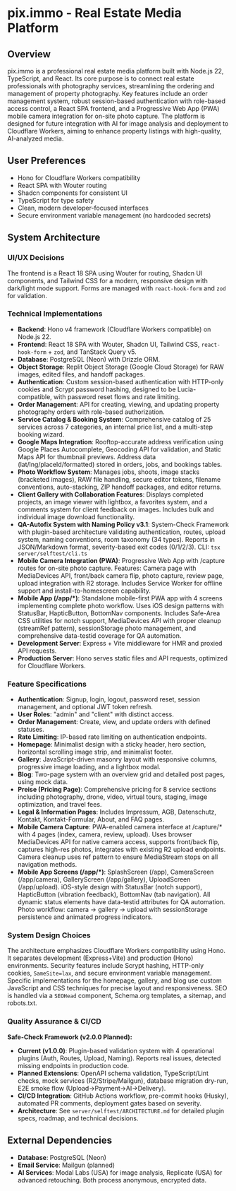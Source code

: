 # pix.immo - Real Estate Media Platform

## Overview
pix.immo is a professional real estate media platform built with Node.js 22, TypeScript, and React. Its core purpose is to connect real estate professionals with photography services, streamlining the ordering and management of property photography. Key features include an order management system, robust session-based authentication with role-based access control, a React SPA frontend, and a Progressive Web App (PWA) mobile camera integration for on-site photo capture. The platform is designed for future integration with AI for image analysis and deployment to Cloudflare Workers, aiming to enhance property listings with high-quality, AI-analyzed media.

## User Preferences
- Hono for Cloudflare Workers compatibility
- React SPA with Wouter routing
- Shadcn components for consistent UI
- TypeScript for type safety
- Clean, modern developer-focused interfaces
- Secure environment variable management (no hardcoded secrets)

## System Architecture

### UI/UX Decisions
The frontend is a React 18 SPA using Wouter for routing, Shadcn UI components, and Tailwind CSS for a modern, responsive design with dark/light mode support. Forms are managed with `react-hook-form` and `zod` for validation.

### Technical Implementations
- **Backend**: Hono v4 framework (Cloudflare Workers compatible) on Node.js 22.
- **Frontend**: React 18 SPA with Wouter, Shadcn UI, Tailwind CSS, `react-hook-form` + `zod`, and TanStack Query v5.
- **Database**: PostgreSQL (Neon) with Drizzle ORM.
- **Object Storage**: Replit Object Storage (Google Cloud Storage) for RAW images, edited files, and handoff packages.
- **Authentication**: Custom session-based authentication with HTTP-only cookies and Scrypt password hashing, designed to be Lucia-compatible, with password reset flows and rate limiting.
- **Order Management**: API for creating, viewing, and updating property photography orders with role-based authorization.
- **Service Catalog & Booking System**: Comprehensive catalog of 25 services across 7 categories, an internal price list, and a multi-step booking wizard.
- **Google Maps Integration**: Rooftop-accurate address verification using Google Places Autocomplete, Geocoding API for validation, and Static Maps API for thumbnail previews. Address data (lat/lng/placeId/formatted) stored in orders, jobs, and bookings tables.
- **Photo Workflow System**: Manages jobs, shoots, image stacks (bracketed images), RAW file handling, secure editor tokens, filename conventions, auto-stacking, ZIP handoff packages, and editor returns.
- **Client Gallery with Collaboration Features**: Displays completed projects, an image viewer with lightbox, a favorites system, and a comments system for client feedback on images. Includes bulk and individual image download functionality.
- **QA-Autofix System with Naming Policy v3.1**: System-Check Framework with plugin-based architecture validating authentication, routes, upload system, naming conventions, room taxonomy (34 types). Reports in JSON/Markdown format, severity-based exit codes (0/1/2/3). CLI: `tsx server/selftest/cli.ts`
- **Mobile Camera Integration (PWA)**: Progressive Web App with /capture routes for on-site photo capture. Features: Camera page with MediaDevices API, front/back camera flip, photo capture, review page, upload integration with R2 storage. Includes Service Worker for offline support and install-to-homescreen capability.
- **Mobile App (/app/\*)**: Standalone mobile-first PWA app with 4 screens implementing complete photo workflow. Uses iOS design patterns with StatusBar, HapticButton, BottomNav components. Includes Safe-Area CSS utilities for notch support, MediaDevices API with proper cleanup (streamRef pattern), sessionStorage photo management, and comprehensive data-testid coverage for QA automation.
- **Development Server**: Express + Vite middleware for HMR and proxied API requests.
- **Production Server**: Hono serves static files and API requests, optimized for Cloudflare Workers.

### Feature Specifications
- **Authentication**: Signup, login, logout, password reset, session management, and optional JWT token refresh.
- **User Roles**: "admin" and "client" with distinct access.
- **Order Management**: Create, view, and update orders with defined statuses.
- **Rate Limiting**: IP-based rate limiting on authentication endpoints.
- **Homepage**: Minimalist design with a sticky header, hero section, horizontal scrolling image strip, and minimalist footer.
- **Gallery**: JavaScript-driven masonry layout with responsive columns, progressive image loading, and a lightbox modal.
- **Blog**: Two-page system with an overview grid and detailed post pages, using mock data.
- **Preise (Pricing Page)**: Comprehensive pricing for 8 service sections including photography, drone, video, virtual tours, staging, image optimization, and travel fees.
- **Legal & Information Pages**: Includes Impressum, AGB, Datenschutz, Kontakt, Kontakt-Formular, About, and FAQ pages.
- **Mobile Camera Capture**: PWA-enabled camera interface at /capture/* with 4 pages (index, camera, review, upload). Uses browser MediaDevices API for native camera access, supports front/back flip, captures high-res photos, integrates with existing R2 upload endpoints. Camera cleanup uses ref pattern to ensure MediaStream stops on all navigation methods.
- **Mobile App Screens (/app/\*)**: SplashScreen (/app), CameraScreen (/app/camera), GalleryScreen (/app/gallery), UploadScreen (/app/upload). iOS-style design with StatusBar (notch support), HapticButton (vibration feedback), BottomNav (tab navigation). All dynamic status elements have data-testid attributes for QA automation. Photo workflow: camera → gallery → upload with sessionStorage persistence and animated progress indicators.

### System Design Choices
The architecture emphasizes Cloudflare Workers compatibility using Hono. It separates development (Express+Vite) and production (Hono) environments. Security features include Scrypt hashing, HTTP-only cookies, `SameSite=lax`, and secure environment variable management. Specific implementations for the homepage, gallery, and blog use custom JavaScript and CSS techniques for precise layout and responsiveness. SEO is handled via a `SEOHead` component, Schema.org templates, a sitemap, and robots.txt.

### Quality Assurance & CI/CD
**Safe-Check Framework (v2.0.0 Planned):**
- **Current (v1.0.0)**: Plugin-based validation system with 4 operational plugins (Auth, Routes, Upload, Naming). Reports real issues, detected missing endpoints in production code.
- **Planned Extensions**: OpenAPI schema validation, TypeScript/Lint checks, mock services (R2/Stripe/Mailgun), database migration dry-run, E2E smoke flow (Upload→Payment→AI→Delivery).
- **CI/CD Integration**: GitHub Actions workflow, pre-commit hooks (Husky), automated PR comments, deployment gates based on severity.
- **Architecture**: See `server/selftest/ARCHITECTURE.md` for detailed plugin specs, roadmap, and technical decisions.

## External Dependencies
- **Database**: PostgreSQL (Neon)
- **Email Service**: Mailgun (planned)
- **AI Services**: Modal Labs (USA) for image analysis, Replicate (USA) for advanced retouching. Both process anonymous, encrypted data.